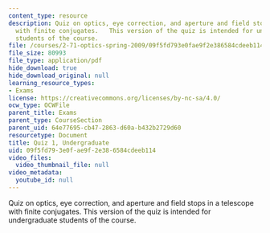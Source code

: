 ```yaml
---
content_type: resource
description: Quiz on optics, eye correction, and aperture and field stops in a telescope
  with finite conjugates.   This version of the quiz is intended for undergraduate
  students of the course.
file: /courses/2-71-optics-spring-2009/09f5fd793e0fae9f2e386584cdeeb114_MIT2_71S09_uquiz1.pdf
file_size: 80993
file_type: application/pdf
hide_download: true
hide_download_original: null
learning_resource_types:
- Exams
license: https://creativecommons.org/licenses/by-nc-sa/4.0/
ocw_type: OCWFile
parent_title: Exams
parent_type: CourseSection
parent_uid: 64e77695-cb47-2863-d60a-b432b2729d60
resourcetype: Document
title: Quiz 1, Undergraduate
uid: 09f5fd79-3e0f-ae9f-2e38-6584cdeeb114
video_files:
  video_thumbnail_file: null
video_metadata:
  youtube_id: null
---
```

Quiz on optics, eye correction, and aperture and field stops in a telescope with finite conjugates.   This version of the quiz is intended for undergraduate students of the course.
